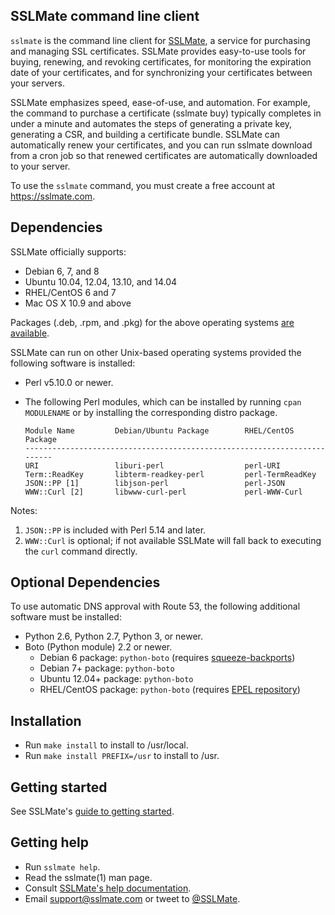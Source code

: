 ## SSLMate command line client

`sslmate` is the command line client for [SSLMate](https://sslmate.com), a service for purchasing and managing SSL certificates. SSLMate provides easy-to-use tools for buying, renewing, and revoking certificates, for monitoring the expiration date of your certificates, and for synchronizing your certificates between your servers.

SSLMate emphasizes speed, ease-of-use, and automation.  For example, the command to purchase a certificate (sslmate buy) typically completes in under a minute and automates the steps of generating a private key, generating a CSR, and building a certificate bundle.  SSLMate can automatically renew your certificates, and you can run sslmate download from a cron job so that renewed certificates are automatically downloaded to your server.

To use the `sslmate` command, you must create a free account at https://sslmate.com.

## Dependencies

SSLMate officially supports:

 * Debian 6, 7, and 8
 * Ubuntu 10.04, 12.04, 13.10, and 14.04
 * RHEL/CentOS 6 and 7
 * Mac OS X 10.9 and above

Packages (.deb, .rpm, and .pkg) for the above operating systems [are available](https://sslmate.com/help/install).

SSLMate can run on other Unix-based operating systems provided the following software is installed:

 * Perl v5.10.0 or newer.
 * The following Perl modules, which can be installed by running `cpan MODULENAME` or by installing the corresponding distro package.

   ```
   Module Name         Debian/Ubuntu Package        RHEL/CentOS Package
   -------------------------------------------------------------------------
   URI                 liburi-perl                  perl-URI
   Term::ReadKey       libterm-readkey-perl         perl-TermReadKey
   JSON::PP [1]        libjson-perl                 perl-JSON
   WWW::Curl [2]       libwww-curl-perl             perl-WWW-Curl
   ```

  Notes:

   1. `JSON::PP` is included with Perl 5.14 and later.
   2. `WWW::Curl` is optional; if not available SSLMate will fall back to executing the `curl` command directly.


## Optional Dependencies

To use automatic DNS approval with Route 53, the following additional software must be installed:

 * Python 2.6, Python 2.7, Python 3, or newer.
 * Boto (Python module) 2.2 or newer.
   * Debian 6 package:      `python-boto` (requires [squeeze-backports](http://backports.debian.org/Instructions/))
   * Debian 7+ package:     `python-boto`
   * Ubuntu 12.04+ package: `python-boto`
   * RHEL/CentOS package:   `python-boto` (requires [EPEL repository](https://fedoraproject.org/wiki/EPEL))


## Installation

* Run `make install` to install to /usr/local.
* Run `make install PREFIX=/usr` to install to /usr.

## Getting started

See SSLMate's [guide to getting started](https://sslmate.com/help/getting_started).

## Getting help

* Run `sslmate help`.
* Read the sslmate(1) man page.
* Consult [SSLMate's help documentation](https://sslmate.com/help).
* Email [support@sslmate.com](mailto:support@sslmate.com) or tweet to [@SSLMate](https://twitter.com/sslmate).
